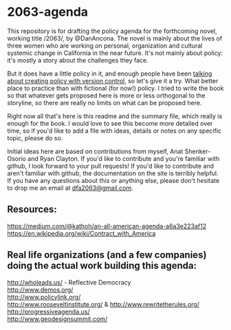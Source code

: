 # 2063-agenda
This repository is for drafting the policy agenda for the forthcoming novel, working title /2063/, by @DanAncona. The novel is mainly about the lives of three women who are working on personal, organization and cultural systemic change in California in the near future. It's not mainly about policy: it's mostly a story about the challenges they face.

But it does have a little policy in it, and enough people have been [talking about creating policy with version control](http://blog.ted.com/further-reading-in-github/ "Clay Shirky's TED Talk"), so let's give it a try. What better place to practice than with fictional (for now!) policy. I tried to write the book so that whatever gets proposed here is more or less orthogonal to the storyline, so there are really no limits on what can be proposed here.

Right now all that's here is this readme and the summary file, which really is enough for the book. I would love to see this become more detailed over time, so if you'd like to add a file with ideas, details or notes on any specific topic, please do so.

Initial ideas here are based on contributions from myself, Anat Shenker-Osorio and Ryan Clayton. If you'd like to contribute and you're familiar with github, I look forward to your pull requests! If you'd like to contribute and aren't familiar with github, the documentation on the site is terribly helpful. If you have any questions about this or anything else, please don't hesitate to drop me an email at dfa2063@gmail.com.

## Resources:

https://medium.com/@kathoh/an-all-american-agenda-a6a3e223af12  
https://en.wikipedia.org/wiki/Contract_with_America  

## Real life organizations (and a few companies) doing the actual work building this agenda:

http://wholeads.us/ - Reflective Democracy  
http://www.demos.org/  
http://www.policylink.org/  
http://www.rooseveltinstitute.org/ & http://www.rewritetherules.org/  
http://progressiveagenda.us/  
http://www.geodesignsummit.com/  

